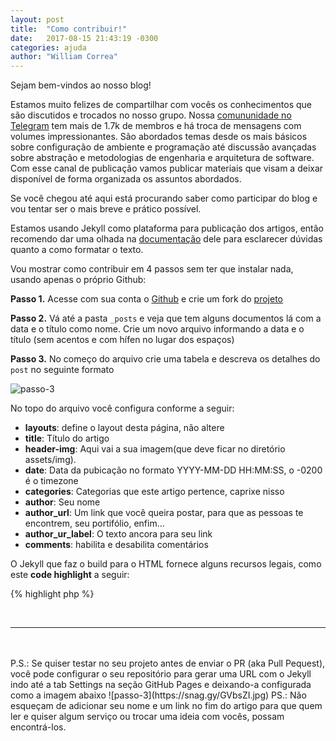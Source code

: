 ```yaml
---
layout: post
title:  "Como contribuir!"
date:   2017-08-15 21:43:19 -0300
categories: ajuda
author: "William Correa"
---
```

Sejam bem-vindos ao nosso blog!

Estamos muito felizes de compartilhar com vocês os conhecimentos que são discutidos e trocados no nosso grupo.
Nossa [comununidade no Telegram](https://t.me/phpbrasil) tem mais de 1.7k de membros e há troca de mensagens com volumes impressionantes. São abordados temas desde os mais básicos sobre configuração de ambiente e programação até discussão avançadas sobre abstração e metodologias de engenharia e arquitetura de software. Com esse canal de publicação vamos publicar materiais que visam a deixar disponível de forma organizada os assuntos abordados.

Se você chegou até aqui está procurando saber como participar do blog e vou tentar ser o mais breve e prático possível.

Estamos usando Jekyll como plataforma para publicação dos artigos, então recomendo dar uma olhada na [documentação](https://jekyllrb.com/) dele para esclarecer dúvidas quanto a como formatar o texto.

Vou mostrar como contribuir em 4 passos sem ter que instalar nada, usando apenas o próprio Github:

**Passo 1.** Acesse com sua conta o [Github](https://github.com) e crie um fork do [projeto](https://github.com/brasil-php/blog)

**Passo 2.** Vá até a pasta `_posts` e veja que tem alguns documentos lá com a data e o título como nome. Crie um novo arquivo informando a data e o título (sem acentos e com hífen no lugar dos espaços)

**Passo 3.** No começo do arquivo crie uma tabela e descreva os detalhes do `post` no seguinte formato 

![passo-3](https://snag.gy/fbe8Ag.jpg)

No topo do arquivo você configura conforme a seguir:
 * **layouts**: define o layout desta página, não altere
 * **title**: Título do artigo
 * **header-img**: Aqui vai a sua imagem(que deve ficar no diretório assets/img).
 * **date**: Data da pubicação no formato YYYY-MM-DD HH:MM:SS, o -0200 é o timezone
 * **categories**: Categorias que este artigo pertence, caprixe nisso
 * **author**: Seu nome
 * **author_url**: Um link que você queira postar, para que as pessoas te encontrem, seu portifólio, enfim...
 * **author_ur_label**: O texto ancora para seu link
 * **comments**: habilita e desabilita comentários
 
O Jekyll que faz o build para o HTML fornece alguns recursos legais, como este **code highlight** a seguir:

{% highlight php %}
<?php

namespace App\Controller;

class UsersController extends AppController
{
    public function login()
    {
        /**...**/
    }
}

{% endhighlight %}


**Passo 4.** Salve o arquivo com o conteúdo e submeta um PR ao repositório principal, indo até a tab de `Pull requests` do seu fork e clicando em `New pull request`

![passo-3](https://snag.gy/EJerxK.jpg)

<br>
<br>
<hr>
<br>
<br>
P.S.:
Se quiser testar no seu projeto antes de enviar o PR (aka Pull Pequest), você pode configurar o seu repositório para gerar uma URL com o Jekyll indo até a tab Settings na seção GitHub Pages e deixando-a configurada como a imagem abaixo

![passo-3](https://snag.gy/GVbsZI.jpg)

PS.: Não esqueçam de adicionar seu nome e um link no fim do artigo para que quem ler e quiser algum serviço ou trocar uma ideia com vocês, possam encontrá-los.

